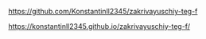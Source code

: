 https://github.com/Konstantinll2345/zakrivayuschiy-teg-f

https://konstantinll2345.github.io/zakrivayuschiy-teg-f/